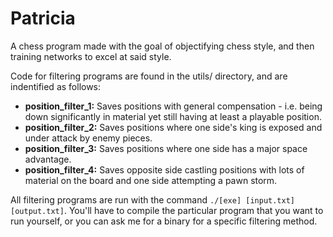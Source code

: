 # Patricia

A chess program made with the goal of objectifying chess style, and then training networks to excel at said style.

Code for filtering programs are found in the utils/ directory, and are indentified as follows:
- <b>position_filter_1:</b> Saves positions with general compensation - i.e. being down significantly in material yet still having at least a playable position.
- <b>position_filter_2:</b> Saves positions where one side's king is exposed and under attack by enemy pieces.
- <b>position_filter_3:</b> Saves positions where one side has a major space advantage.
- <b>position_filter_4:</b> Saves opposite side castling positions with lots of material on the board and one side attempting a pawn storm.

All filtering programs are run with the command `./[exe] [input.txt] [output.txt]`. You'll have to compile the particular program that you want to run yourself, or you can ask me for a binary for a specific filtering method.
